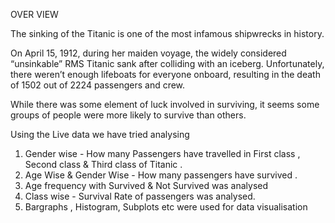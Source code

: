 
OVER VIEW

The sinking of the Titanic is one of the most infamous shipwrecks in history.

On April 15, 1912, during her maiden voyage, the widely considered “unsinkable” RMS Titanic sank after colliding with an iceberg. Unfortunately, there weren’t enough lifeboats for everyone onboard, resulting in the death of 1502 out of 2224 passengers and crew.

While there was some element of luck involved in surviving, it seems some groups of people were more likely to survive than others.

Using the Live data we have tried analysing 

1. Gender wise - How many Passengers have travelled in First class , Second class & Third class of Titanic .
2. Age Wise & Gender Wise - How many passengers have survived .
3. Age frequency with Survived & Not Survived was analysed
4. Class wise - Survival Rate of passengers was analysed.
5. Bargraphs , Histogram, Subplots etc were used for data visualisation








